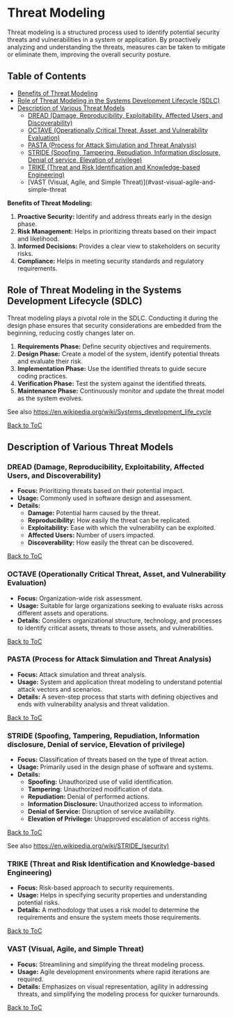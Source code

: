 # Threat Modeling

Threat modeling is a structured process used to identify potential security threats and vulnerabilities in a system or application. By proactively analyzing and understanding the threats, measures can be taken to mitigate or eliminate them, improving the overall security posture.

## Table of Contents

- [Benefits of Threat Modeling](#benefits-of-threat-modeling)
- [Role of Threat Modeling in the Systems Development Lifecycle (SDLC)](#role-of-threat-modeling-in-the-systems-development-lifecycle-sdlc)
- [Description of Various Threat Models](#description-of-various-threat-models)
  - [DREAD (Damage, Reproducibility, Exploitability, Affected Users, and Discoverability)](#dread-damage-reproducibility-exploitability-affected-users-and-discoverability)
  - [OCTAVE (Operationally Critical Threat, Asset, and Vulnerability Evaluation)](#octave-operationally-critical-threat-asset-and-vulnerability-evaluation)
  - [PASTA (Process for Attack Simulation and Threat Analysis)](#pasta-process-for-attack-simulation-and-threat-analysis)
  - [STRIDE (Spoofing, Tampering, Repudiation, Information disclosure, Denial of service, Elevation of privilege)](#stride-spoofing-tampering-repudiation-information-disclosure-denial-of-service-elevation-of-privilege)
  - [TRIKE (Threat and Risk Identification and Knowledge-based Engineering)](#trike-threat-and-risk-identification-and-knowledge-based-engineering)
  - [VAST (Visual, Agile, and Simple Threat)](#vast-visual-agile-and-simple-threat

**Benefits of Threat Modeling:**
1. **Proactive Security:** Identify and address threats early in the design phase.
2. **Risk Management:** Helps in prioritizing threats based on their impact and likelihood.
3. **Informed Decisions:** Provides a clear view to stakeholders on security risks.
4. **Compliance:** Helps in meeting security standards and regulatory requirements.

## Role of Threat Modeling in the Systems Development Lifecycle (SDLC)

Threat modeling plays a pivotal role in the SDLC. Conducting it during the design phase ensures that security considerations are embedded from the beginning, reducing costly changes later on.

1. **Requirements Phase:** Define security objectives and requirements.
2. **Design Phase:** Create a model of the system, identify potential threats and evaluate their risk.
3. **Implementation Phase:** Use the identified threats to guide secure coding practices.
4. **Verification Phase:** Test the system against the identified threats.
5. **Maintenance Phase:** Continuously monitor and update the threat model as the system evolves.

See also https://en.wikipedia.org/wiki/Systems_development_life_cycle

[Back to ToC](#table-of-contents)

## Description of Various Threat Models

### DREAD (Damage, Reproducibility, Exploitability, Affected Users, and Discoverability)

- **Focus:** Prioritizing threats based on their potential impact.
- **Usage:** Commonly used in software design and assessment.
- **Details:**
  - **Damage:** Potential harm caused by the threat.
  - **Reproducibility:** How easily the threat can be replicated.
  - **Exploitability:** Ease with which the vulnerability can be exploited.
  - **Affected Users:** Number of users impacted.
  - **Discoverability:** How easily the threat can be discovered.

[Back to ToC](#table-of-contents)

### OCTAVE (Operationally Critical Threat, Asset, and Vulnerability Evaluation)

- **Focus:** Organization-wide risk assessment.
- **Usage:** Suitable for large organizations seeking to evaluate risks across different assets and operations.
- **Details:** Considers organizational structure, technology, and processes to identify critical assets, threats to those assets, and vulnerabilities.

[Back to ToC](#table-of-contents)

### PASTA (Process for Attack Simulation and Threat Analysis)

- **Focus:** Attack simulation and threat analysis.
- **Usage:** System and application threat modeling to understand potential attack vectors and scenarios.
- **Details:** A seven-step process that starts with defining objectives and ends with vulnerability analysis and threat validation.

[Back to ToC](#table-of-contents)

### STRIDE (Spoofing, Tampering, Repudiation, Information disclosure, Denial of service, Elevation of privilege)

- **Focus:** Classification of threats based on the type of threat action.
- **Usage:** Primarily used in the design phase of software and systems.
- **Details:** 
  - **Spoofing:** Unauthorized use of valid identification.
  - **Tampering:** Unauthorized modification of data.
  - **Repudiation:** Denial of performed actions.
  - **Information Disclosure:** Unauthorized access to information.
  - **Denial of Service:** Disruption of service availability.
  - **Elevation of Privilege:** Unapproved escalation of access rights.

[Back to ToC](#table-of-contents)

See also https://en.wikipedia.org/wiki/STRIDE_(security)

### TRIKE (Threat and Risk Identification and Knowledge-based Engineering)

- **Focus:** Risk-based approach to security requirements.
- **Usage:** Helps in specifying security properties and understanding potential risks.
- **Details:** A methodology that uses a risk model to determine the requirements and ensure the system meets those requirements.

[Back to ToC](#table-of-contents)

### VAST (Visual, Agile, and Simple Threat)

- **Focus:** Streamlining and simplifying the threat modeling process.
- **Usage:** Agile development environments where rapid iterations are required.
- **Details:** Emphasizes on visual representation, agility in addressing threats, and simplifying the modeling process for quicker turnarounds.

[Back to ToC](#table-of-contents)